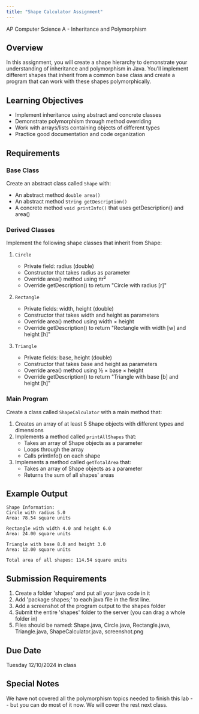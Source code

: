 ```yaml
---
title: "Shape Calculator Assignment"
---
```


AP Computer Science A - Inheritance and Polymorphism

## Overview
In this assignment, you will create a shape hierarchy to demonstrate your understanding of inheritance and polymorphism in Java. You'll implement different shapes that inherit from a common base class and create a program that can work with these shapes polymorphically.

## Learning Objectives
- Implement inheritance using abstract and concrete classes
- Demonstrate polymorphism through method overriding
- Work with arrays/lists containing objects of different types
- Practice good documentation and code organization

## Requirements

### Base Class
Create an abstract class called `Shape` with:
- An abstract method `double area()`
- An abstract method `String getDescription()`
- A concrete method `void printInfo()` that uses getDescription() and area()

### Derived Classes
Implement the following shape classes that inherit from Shape:

1. `Circle`
   - Private field: radius (double)
   - Constructor that takes radius as parameter
   - Override area() method using πr²
   - Override getDescription() to return "Circle with radius [r]"

2. `Rectangle`
   - Private fields: width, height (double)
   - Constructor that takes width and height as parameters
   - Override area() method using width × height
   - Override getDescription() to return "Rectangle with width [w] and height [h]"

3. `Triangle`
   - Private fields: base, height (double)
   - Constructor that takes base and height as parameters
   - Override area() method using ½ × base × height
   - Override getDescription() to return "Triangle with base [b] and height [h]"

### Main Program
Create a class called `ShapeCalculator` with a main method that:
1. Creates an array of at least 5 Shape objects with different types and dimensions
2. Implements a method called `printAllShapes` that:
   - Takes an array of Shape objects as a parameter
   - Loops through the array
   - Calls printInfo() on each shape
3. Implements a method called `getTotalArea` that:
   - Takes an array of Shape objects as a parameter
   - Returns the sum of all shapes' areas

## Example Output
```
Shape Information:
Circle with radius 5.0
Area: 78.54 square units

Rectangle with width 4.0 and height 6.0
Area: 24.00 square units

Triangle with base 8.0 and height 3.0
Area: 12.00 square units

Total area of all shapes: 114.54 square units
```

## Submission Requirements
1. Create a folder 'shapes' and put all your java code in it
2. Add 'package shapes;' to each java file in the first line.
3. Add a screenshot of the program output to the shapes folder
4. Submit the entire 'shapes' folder to the server (you can drag a whole folder in)
5. Files should be named: Shape.java, Circle.java, Rectangle.java, Triangle.java, ShapeCalculator.java, screenshot.png

## Due Date
Tuesday 12/10/2024 in class

## Special Notes
We have not covered all the polymorphism topics needed to finish this lab -- but you can do most of it now. We will cover the rest next class.